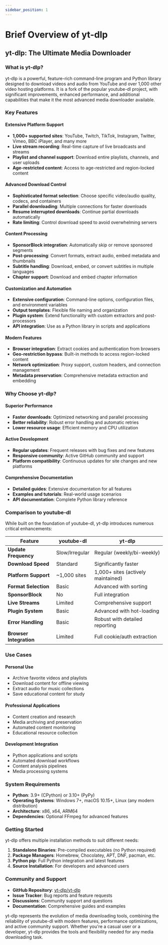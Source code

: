 ```yaml
---
sidebar_position: 1
---
```


# Brief Overview of yt-dlp

## yt-dlp: The Ultimate Media Downloader

### What is yt-dlp?

yt-dlp is a powerful, feature-rich command-line program and Python library designed to download videos and audio from YouTube and over 1,000 other video hosting platforms. It is a fork of the popular youtube-dl project, with significant improvements, enhanced performance, and additional capabilities that make it the most advanced media downloader available.

### Key Features

#### **Extensive Platform Support**

- **1,000+ supported sites**: YouTube, Twitch, TikTok, Instagram, Twitter, Vimeo, BBC iPlayer, and many more
- **Live stream recording**: Real-time capture of live broadcasts and streams
- **Playlist and channel support**: Download entire playlists, channels, and user uploads
- **Age-restricted content**: Access to age-restricted and region-locked content

#### **Advanced Download Control**

- **Sophisticated format selection**: Choose specific video/audio quality, codecs, and containers
- **Parallel downloading**: Multiple connections for faster downloads
- **Resume interrupted downloads**: Continue partial downloads automatically
- **Rate limiting**: Control download speed to avoid overwhelming servers

#### **Content Processing**

- **SponsorBlock integration**: Automatically skip or remove sponsored segments
- **Post-processing**: Convert formats, extract audio, embed metadata and thumbnails
- **Subtitle handling**: Download, embed, or convert subtitles in multiple languages
- **Chapter support**: Download and embed chapter information

#### **Customization and Automation**

- **Extensive configuration**: Command-line options, configuration files, and environment variables
- **Output templates**: Flexible file naming and organization
- **Plugin system**: Extend functionality with custom extractors and post-processors
- **API integration**: Use as a Python library in scripts and applications

#### **Modern Features**

- **Browser integration**: Extract cookies and authentication from browsers
- **Geo-restriction bypass**: Built-in methods to access region-locked content
- **Network optimization**: Proxy support, custom headers, and connection management
- **Metadata preservation**: Comprehensive metadata extraction and embedding

### Why Choose yt-dlp?

#### **Superior Performance**

- **Faster downloads**: Optimized networking and parallel processing
- **Better reliability**: Robust error handling and automatic retries
- **Lower resource usage**: Efficient memory and CPU utilization

#### **Active Development**

- **Regular updates**: Frequent releases with bug fixes and new features
- **Responsive community**: Active GitHub community and support
- **Platform compatibility**: Continuous updates for site changes and new platforms

#### **Comprehensive Documentation**

- **Detailed guides**: Extensive documentation for all features
- **Examples and tutorials**: Real-world usage scenarios
- **API documentation**: Complete Python library reference

### Comparison to youtube-dl

While built on the foundation of youtube-dl, yt-dlp introduces numerous critical enhancements:

| Feature                 | youtube-dl     | yt-dlp                             |
| ----------------------- | -------------- | ---------------------------------- |
| **Update Frequency**    | Slow/Irregular | Regular (weekly/bi-weekly)         |
| **Download Speed**      | Standard       | Significantly faster               |
| **Platform Support**    | ~1,000 sites   | 1,000+ sites (actively maintained) |
| **Format Selection**    | Basic          | Advanced with sorting              |
| **SponsorBlock**        | No             | Full integration                   |
| **Live Streams**        | Limited        | Comprehensive support              |
| **Plugin System**       | Basic          | Advanced with hot-loading          |
| **Error Handling**      | Basic          | Robust with detailed reporting     |
| **Browser Integration** | Limited        | Full cookie/auth extraction        |

### Use Cases

#### **Personal Use**

- Archive favorite videos and playlists
- Download content for offline viewing
- Extract audio for music collections
- Save educational content for study

#### **Professional Applications**

- Content creation and research
- Media archiving and preservation
- Automated content monitoring
- Educational resource collection

#### **Development Integration**

- Python applications and scripts
- Automated download workflows
- Content analysis pipelines
- Media processing systems

### System Requirements

- **Python**: 3.9+ (CPython) or 3.10+ (PyPy)
- **Operating Systems**: Windows 7+, macOS 10.15+, Linux (any modern distribution)
- **Architecture**: x86, x64, ARM64
- **Dependencies**: Optional FFmpeg for advanced features

### Getting Started

yt-dlp offers multiple installation methods to suit different needs:

1. **Standalone Binaries**: Pre-compiled executables (no Python required)
2. **Package Managers**: Homebrew, Chocolatey, APT, DNF, pacman, etc.
3. **Python pip**: Full Python integration and latest features
4. **Source Installation**: For developers and advanced users

### Community and Support

- **GitHub Repository**: [yt-dlp/yt-dlp](https://github.com/yt-dlp/yt-dlp)
- **Issue Tracker**: Bug reports and feature requests
- **Discussions**: Community support and questions
- **Documentation**: Comprehensive guides and examples

yt-dlp represents the evolution of media downloading tools, combining the reliability of youtube-dl with modern features, performance optimizations, and active community support. Whether you're a casual user or a developer, yt-dlp provides the tools and flexibility needed for any media downloading task.
